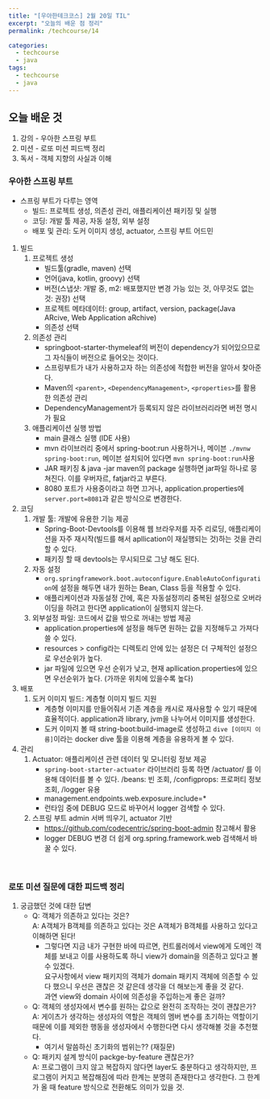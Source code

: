 ```yaml
---
title: "[우아한테크코스] 2월 20일 TIL"
excerpt: "오늘의 배운 점 정리"
permalink: /techcourse/14

categories:
  - techcourse
  - java
tags:
  - techcourse
  - java
---
```


## 오늘 배운 것 
1. 강의 - 우아한 스프링 부트
2. 미션 - 로또 미션 피드백 정리
3. 독서 - 객체 지향의 사실과 이해 

### 우아한 스프링 부트 
+ 스프링 부트가 다루는 영역  
    - 빌드: 프로젝트 생성, 의존성 관리, 애플리케이션 패키징 및 실행  
    - 코딩: 개발 툴 제공, 자동 설정, 외부 설정  
    - 배포 및 관리: 도커 이미지 생성, actuator, 스프링 부트 어드민  
1. 빌드  
    1. 프로젝트 생성  
        - 빌드툴(gradle, maven) 선택  
        - 언어(java, kotlin, groovy) 선택  
        - 버전(스냅샷: 개발 중, m2: 배포했지만 변경 가능 있는 것, 아무것도 없는 것: 권장) 선택  
        - 프로젝트 메타데이터: group, artifact, version, package(Java ARcive, Web Application aRchive)  
        - 의존성 선택  
    2. 의존성 관리
        - springboot-starter-thymeleaf의 버전이 dependency가 되어있으므로 그 자식들이 버전으로 들어오는 것이다.  
        - 스프링부트가 내가 사용하고자 하는 의존성에 적합한 버전을 알아서 찾아준다.  
        - Maven의 `<parent>`, `<DependencyManagement>`, `<properties>`를 활용한 의존성 관리
        - DependencyManagement가 등록되지 않은 라이브러리라면 버전 명시가 필요  
    3. 애플리케이션 실행 방법
        - main 클래스 실행 (IDE 사용)  
        - mvn 라이브러리 중에서 spring-boot:run 사용하거나, 메이븐 `./mvnw spring-boot:run`, 메이븐 설치되어 있다면 `mvn spring-boot:run`사용   
        - JAR 패키징 & java -jar 
        maven의 package 실행하면 jar파일 하나로 뭉쳐진다. 이를 우버자르, fatjar라고 부른다.  
        - 8080 포트가 사용중이라고 하면 끄거나, application.properties에 `server.port=8081`과 같은 방식으로 변경한다.  
2. 코딩
    1. 개발 툴: 개발에 유용한 기능 제공  
        - Spring-Boot-Devtools를 이용해 웹 브라우저를 자주 리로딩, 애플리케이션을 자주 재시작(빌드를 해서 apllication이 재실행되는 것)하는 것을 관리할 수 있다.  
        - 패키징 할 때 devtools는 무시되므로 그냥 해도 된다.  
    2. 자동 설정  
        - `org.springframework.boot.autoconfigure.EnableAutoConfiguration`에 설정을 해두면 내가 원하는 Bean, Class 등을 적용할 수 있다.  
        - 애플리케이션과 자동설정 간에, 혹은 자동설정끼리 중복된 설정으로 오버라이딩을 하려고 한다면 application이 실행되지 않는다.  
    3. 외부설정 파일: 코드에서 값을 밖으로 꺼내는 방법 제공  
        - application.properties에 설정을 해두면 원하는 값을 지정해두고 가져다 쓸 수 있다.  
        - resources > config라는 디렉토리 안에 있는 설정은 더 구체적인 설정으로 우선순위가 높다. 
        - jar 파일에 있으면 우선 순위가 낮고, 현재 apllication.properties에 있으면 우선순위가 높다. (가까운 위치에 있을수록 높다)  
3. 배포  
    1. 도커 이미지 빌드: 계층형 이미지 빌드 지원  
        - 계층형 이미지를 만들어줘서 기존 계층을 캐시로 재사용할 수 있기 때문에 효율적이다. application과 library, jvm을 나누어서 이미지를 생성한다.  
        - 도커 이미지 볼 때 string-boot:build-image로 생성하고 `dive [이미지 이름]`이라는 docker dive 툴을 이용해 계층을 유용하게 볼 수 있다.  
4. 관리
    1. Actuator: 애플리케이션 관련 데이터 및 모니터링 정보 제공  
        - `spring-boot-starter-actuator` 라이브러리 등록 하면 /actuator/ 를 이용해 데이터를 볼 수 있다. /beans: 빈 조회, /configprops: 프로퍼티 정보 조회, /logger 유용  
        - management.endpoints.web.exposure.include=*  
        - 런타임 중에 DEBUG 모드로 바꾸어서 logger 검색할 수 있다.  
    2. 스프링 부트 admin 서버 띄우기, actuator 기반
        - https://github.com/codecentric/spring-boot-admin 참고해서 활용  
        - logger DEBUG 변경 더 쉽게 org.spring.framework.web 검색해서 바꿀 수 있다.   
<br>

### 로또 미션 질문에 대한 피드백 정리  
1. 궁금했던 것에 대한 답변  
    - Q: 객체가 의존하고 있다는 것은?  
    A: A객체가 B객체를 의존하고 있다는 것은 A객체가 B객체를 사용하고 있다고 이해하면 된다!  
        + 그렇다면 지금 내가 구현한 바에 따르면, 컨트롤러에서 view에게 도메인 객체를 보내고 이를 사용하도록 하니 view가 domain을 의존하고 있다고 볼 수 있겠다.  
        요구사항에서 view 패키지의 객체가 domain 패키지 객체에 의존할 수 있다 했으니 우선은 괜찮은 것 같은데 생각을 더 해보는게 좋을 것 같다.  
        과연 view와 domain 사이에 의존성을 주입하는게 좋은 걸까?  
    - Q: 객체의 생성자에서 변수를 원하는 값으로 완전히 조작하는 것이 괜찮은가?  
    A: 게이츠가 생각하는 생성자의 역할은 객체의 멤버 변수를 초기하는 역할이기 때문에 이를 제외한 행동을 생성자에서 수행한다면 다시 생각해볼 것을 추천했다.  
        + 여기서 말씀하신 초기화의 범위는?? (재질문)  
    - Q: 패키지 설계 방식이 packge-by-feature 괜찮은가?  
    A: 프로그램이 크지 않고 복잡하지 않다면 layer도 충분하다고 생각하지만, 프로그램이 커지고 복잡해짐에 따라 한계는 분명히 존재한다고 생각한다. 그 한계가 올 때 feature 방식으로 전환해도 의미가 있을 것.  